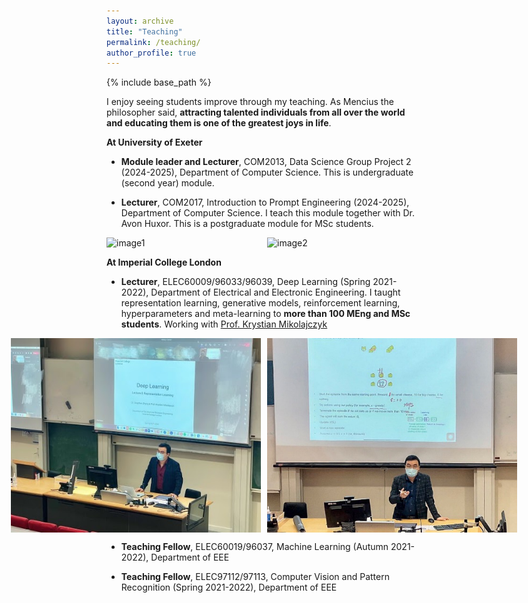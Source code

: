 ```yaml
---
layout: archive
title: "Teaching"
permalink: /teaching/
author_profile: true
---
```

{% include base_path %}

I enjoy seeing students improve through my teaching. As Mencius the philosopher said, **attracting talented individuals from all over the world and educating them is one of the greatest joys in life**.  

**At University of Exeter**

- **Module leader and Lecturer**, COM2013, Data Science Group Project 2 (2024-2025), Department of Computer Science. This is undergraduate (second year) module.

- **Lecturer**, COM2017, Introduction to Prompt Engineering (2024-2025), Department of Computer Science. I teach this module together with Dr. Avon Huxor. This is a postgraduate module for MSc students.

<div style="display: flex; justify-content: center;">
  <img src="/images/teaching/teaching-prompt-engineering-1.jpg" alt="image1" width="400" style="margin-right: 10px;">
  <img src="/images/teaching/teaching-prompt-engineering-2.jpg" alt="image2" width="400">
</div>


**At Imperial College London**

- **Lecturer**, ELEC60009/96033/96039, Deep Learning (Spring 2021-2022), Department of Electrical and Electronic Engineering. I taught representation learning, generative models, reinforcement learning, hyperparameters and meta-learning to **more than 100 MEng and MSc students**. Working with [Prof. Krystian Mikolajczyk](https://profiles.imperial.ac.uk/k.mikolajczyk)

<div style="display: flex; justify-content: center;">
  <img src="/images/teaching/teaching-DL-1.jpg" alt="image1" width="400" style="margin-right: 10px;">
  <img src="/images/teaching/teaching-DL-2.png" alt="image2" width="400">
</div>

- **Teaching Fellow**, ELEC60019/96037, Machine Learning (Autumn 2021-2022),  Department of EEE

- **Teaching Fellow**, ELEC97112/97113, Computer Vision and Pattern Recognition (Spring 2021-2022), Department of EEE


